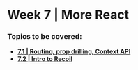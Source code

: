 # Week 7 | More React

### Topics to be covered:
- [**7.1 | Routing, prop drilling, Context API**](week-7.1/)
- [**7.2 | Intro to Recoil**](week-7.2)
